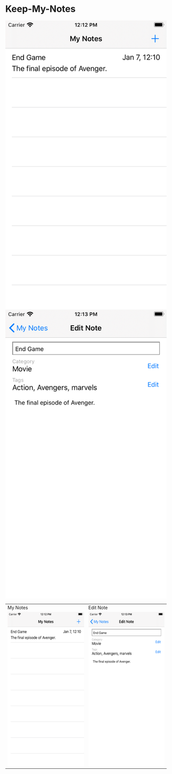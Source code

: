 # Keep-My-Notes

![](https://github.com/Debashish3100/Keep-My-Notes/blob/master/screenshots/Notes.png) ![](https://github.com/Debashish3100/Keep-My-Notes/blob/master/screenshots/EditNote.png)
<table>
  <tr>
    <td>My Notes</td>
     <td>Edit Note</td>
  </tr>
  <tr>
    <td><img src="https://github.com/Debashish3100/Keep-My-Notes/blob/master/screenshots/Notes.png" width=270 height=480></td>
    <td><img src="https://github.com/Debashish3100/Keep-My-Notes/blob/master/screenshots/EditNote.png" width=270 height=480></td>
  </tr>
 </table>
